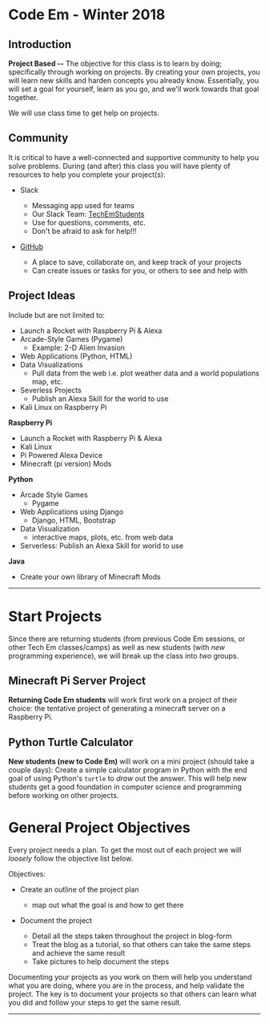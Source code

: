 # Code Em - Winter 2018  

## Introduction    

**Project Based --** The objective for this class is to learn by doing; specifically through working on projects. By creating your own projects, you will learn new skills and harden concepts you already know. Essentially, you will set a goal for yourself, learn as you go, and we'll work towards that goal together.  

We will use class time to get help on projects.  

## Community  

It is critical to have a well-connected and supportive community to help you solve problems. During (and after) this class you will have plenty of resources to help you complete your project(s):  

* Slack  
    - Messaging app used for teams  
    - Our Slack Team: [TechEmStudents](https://techemstudents.slack.com/)  
    - Use for questions, comments, etc.  
    - Don't be afraid to ask for help!!!  

* [GitHub](https://github.com/)  
    - A place to save, collaborate on, and keep track of your projects    
    - Can create issues or tasks for you, or others to see and help with  

## Project Ideas  

Include but are not limited to:  

* Launch a Rocket with Raspberry Pi & Alexa
* Arcade-Style Games (Pygame)  
    - Example: 2-D Alien Invasion  
* Web Applications (Python, HTML)  
* Data Visualizations  
    - Pull data from the web i.e. plot weather data and a world populations map, etc.  
* Severless Projects  
    - Publish an Alexa Skill for the world to use  
* Kali Linux on Raspberry Pi  

**Raspberry Pi**  
* Launch a Rocket with Raspberry Pi & Alexa  
* Kali Linux  
* Pi Powered Alexa Device  
* Minecraft (pi version) Mods  

**Python**  
* Arcade Style Games  
    - Pygame  
* Web Applications using Django  
    - Django, HTML, Bootstrap  
* Data Visualization  
    - interactive maps, plots, etc. from web data  
* Serverless: Publish an Alexa Skill for world to use  

**Java**  
* Create your own library of Minecraft Mods  

***  

# Start Projects  

Since there are returning students (from previous Code Em sessions, or other Tech Em classes/camps) as well as new students (with *new* programming experience), we will break up the class into *two* groups.  

## Minecraft Pi Server Project  

**Returning Code Em students** will work first work on a project of their choice: the tentative project of generating a minecraft server on a Raspberry Pi.  

## Python Turtle Calculator  

**New students (new to Code Em)** will work on a mini project (should take a couple days): Create a simple calculator program in Python with the end goal of using Python's `turtle` to *draw* out the answer. This will help new students get a good foundation in computer science and programming before working on other projects.  

# General Project Objectives  

Every project needs a plan. To get the most out of each project we will *loosely* follow the objective list below.  

Objectives:  
* Create an outline of the project plan  
    - map out what the goal is and how to get there  

* Document the project  
    - Detail all the steps taken throughout the project in blog-form  
    - Treat the blog as a tutorial, so that others can take the same steps and achieve the same result  
    - Take pictures to help document the steps  

Documenting your projects as you work on them will help you understand what you are doing, where you are in the process, and help validate the project. The key is to document your projects so that others can learn what you did and follow your steps to get the same result.  

***  

